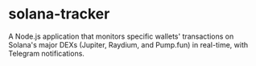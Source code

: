 # solana-tracker
A Node.js application that monitors specific wallets' transactions on Solana's major DEXs (Jupiter, Raydium, and Pump.fun) in real-time, with Telegram notifications.
